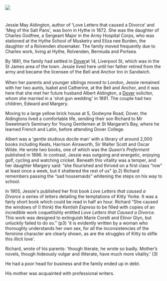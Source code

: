 <a href="https://www.kent-maps.online"><img src="https://www.kent-maps.online/juncture/ve-button.png"></a>
<param ve-config title="May Aldington (1872-1954)" author="Michelle Crowther" layout="vtl" banner="https://raw.githubusercontent.com/kent-map/images/main/banners/19c.jpg">

<param ve-entity eid="Q2313624" aliases="Rolvenden">
<param ve-entity eid="Q936183" aliases="Tonbridge">
<param ve-entity eid="Q936183" aliases="Tonbridge">
<param ve-entity eid="Q179224" aliases="Dover">

<param ve-map center="Q179224" zoom="10">

<!-- Historical map layers -->
<param ve-map-layer mapwarper mapwarper-id="44832" title="Kent 1820">
<!-- <param mapwarper mapwarper-id="44832" title="Kent 1820" ve-map-layer/> -->
<param ve-map-layer active allmaps allmaps-id="43dfb17f8135937e" title="Kent 1820">

#

Jessie May Aldington, author of ‘Love Letters that caused a Divorce’ and 'Meg of the Salt Pans', was born in Hythe in 1872. She was the daughter of Charles Godfree, a Sergeant Major in the Army Hospital Corps, who was stationed at the Hythe School of Musketry and Eliza nee Burden, the daughter of a Rolvenden shoemaker.  The family moved frequently due to Charles work, living at Hythe, Rolvenden, Bermuda and Portsea.
<param ve-image url="https://stor.artstor.org/stor/921dbaac-faac-4fcc-bb1f-4da1329f58cf" label="Hythe School of Musketry" attribution="Invicta Album of Hythe">

By 1881, the family had settled in [Dover](/19c/19c-dover/)at 14, Liverpool St, which was in the St James area of the town. Jessie lived here until her father retired from the army and became the licensee of the Bell and Anchor Inn in Sandwich.
<br><br>
When her parents and younger siblings moved to London, Jessie remained with her two aunts, Isabel and Catherine, at the Bell and Anchor, and it was here that she met her future husband Albert Aldington, a [Dover](/19c/19c-dover/)  solicitor, whom she married in a 'shot gun wedding' in 1891. The couple had two children, Edward and Margery.
<param ve-map center="Q179224" zoom="10">

Moving to a large yellow brick house at 5, Godwyne Road, Dover, the Aldingtons lived a comfortable life, sending their son Richard to Mr Sweetman’s Seminary for Young Gentlemen at St Margaret’s Bay, where he learned French and Latin, before attending Dover College. 

Albert was a 'gentle studious docile man' with a library of around 2,000 books including Keats, Harrison Ainsworth, Sir Walter Scott and Oscar Wilde. He wrote two books, one of which was the _Queen’s Preferment_ published in 1896. In contrast, Jessie was outgoing and energetic, enjoying golf, cycling and watching cricket. Beneath this vitality was a temper, and her daughter Margery said:  “she flourished and thrived on a first class “row” at least once a week, but it shattered the rest of us” (p.2) Richard remembers passing the “sad housemaids” whitening the steps on his way to school.

In 1905, Jessie's published her first book _Love Letters that caused a Divorce_ a series of letters detailing the temptations of Kitty Yorke. It was a fairly short book which could be read in half an hour.  Richard “She caused the windows of (I think) the _Kentish Express_ to be filled with copies of an incredible work coquettishly entitled _Love Letters that Caused a Divorce_. This work was designed to extinguish Marie Corelli and Elinor Glyn, but unluckily failed to do so.” (p3) 
'it is evidently written by a woman who thoroughly understands her own sex, for all the inconsistencies of the feminine character are clearly shown, as are the struggles of Kitty to stifle this illicit love'.


Richard, wrote of his parents: 'though literate, he wrote so badly. Mother’s novels, though hideously vulgar and illiterate, have much more vitality.' (3)

He had a poor head for business and the family ended up in debt. 

His mother was acquainted with professional writers. 




